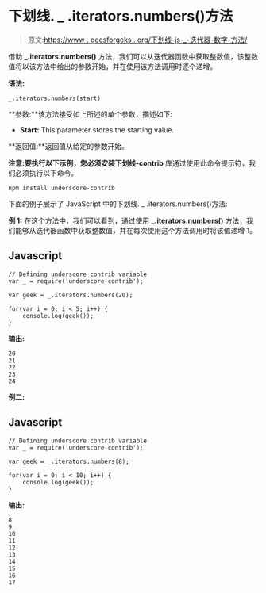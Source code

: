 # 下划线. _ .iterators.numbers()方法

> 原文:[https://www . geesforgeks . org/下划线-js-_-迭代器-数字-方法/](https://www.geeksforgeeks.org/underscore-js-_-iterators-numbers-method/)

借助 **_.iterators.numbers()** 方法，我们可以从迭代器函数中获取整数值，该整数值将以该方法中给出的参数开始，并在使用该方法调用时逐个递增。

**语法:**

```
_.iterators.numbers(start)
```

**参数:**该方法接受如上所述的单个参数，描述如下:

*   **Start:** This parameter stores the starting value.

**返回值:**返回值从给定的参数开始。

**注意:**要执行以下示例，您必须安装**下划线-contrib** 库通过使用此命令提示符，我们必须执行以下命令。

```
npm install underscore-contrib
```

下面的例子展示了 JavaScript 中的下划线. _ .iterators.numbers()方法:

**例 1:** 在这个方法中，我们可以看到，通过使用 **_.iterators.numbers()** 方法，我们能够从迭代器函数中获取整数值，并在每次使用这个方法调用时将该值递增 1。

## Javascript

```
// Defining underscore contrib variable 
var _ = require('underscore-contrib');

var geek = _.iterators.numbers(20);

for(var i = 0; i < 5; i++) {
    console.log(geek());
}
```

**输出:**

```
20
21
22
23
24
```

**例二:**

## Javascript

```
// Defining underscore contrib variable 
var _ = require('underscore-contrib');

var geek = _.iterators.numbers(8);

for(var i = 0; i < 10; i++) {
    console.log(geek());
}
```

**输出:**

```
8
9
10
11
12
13
14
15
16
17
```